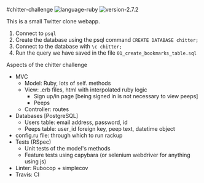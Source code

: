 #chitter-challenge
![language-ruby](https://img.shields.io/badge/language-ruby-red) ![version-2.7.2](https://img.shields.io/badge/version-2.7.2-yellow)
 <!-- ![coverage-score](https://img.shields.io/badge/coverage-100%-blue) ![build](https://img.shields.io/badge/build-passing-brightgreen) -->

This is a small Twitter clone webapp.

1) Connect to `psql`
2) Create the database using the psql command `CREATE DATABASE chitter;`
3) Connect to the database with `\c chitter;`
4) Run the query we have saved in the file `01_create_bookmarks_table.sql`



Aspects of the chitter challenge

- MVC
  - Model: Ruby, lots of self. methods
  - View: .erb files, html with interpolated ruby logic
    - Sign up/in page [being signed in is not necessary to view peeps]
    - Peeps
  - Controller: routes
- Databases [PostgreSQL]
  - Users table: email address, password, id
  - Peeps table: user_id foreign key, peep text, datetime object
- config.ru file: through which to run rackup
- Tests (RSpec)
  - Unit tests of the model's methods
  - Feature tests using capybara (or selenium webdriver for anything using js)
- Linter: Rubocop + simplecov
- Travis: CI

